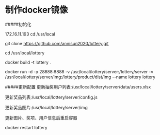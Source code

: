 # 制作docker镜像

#####初始化

172.16.11.193
cd /usr/local

git clone https://github.com/annisun2020/lottery.git

cd /usr/local/lottery

docker build -t lottery .

docker run -d -p 28888:8888  -v /usr/local/lottery/server:/lottery/server  -v /usr/local/lottery/server/img:/lottery/product/dist/img --name lottery  lottery




#####更新配置
更新抽奖用户列表:/usr/local/lottery/server/data/users.xlsx

更新奖品列表:/usr/local/lottery/server/config.js

更新奖品图片:/usr/local/lottery/server/img


更新图片、奖项、用户信息后重启容器

docker restart lottery

